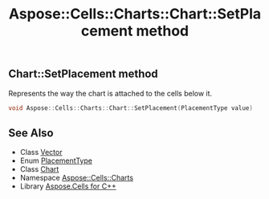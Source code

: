 ﻿---
title: Aspose::Cells::Charts::Chart::SetPlacement method
linktitle: SetPlacement
second_title: Aspose.Cells for C++ API Reference
description: 'Aspose::Cells::Charts::Chart::SetPlacement method. Represents the way the chart is attached to the cells below it in C++.'
type: docs
weight: 8700
url: /cpp/aspose.cells.charts/chart/setplacement/
---
## Chart::SetPlacement method


Represents the way the chart is attached to the cells below it.

```cpp
void Aspose::Cells::Charts::Chart::SetPlacement(PlacementType value)
```

## See Also

* Class [Vector](../../../aspose.cells/vector/)
* Enum [PlacementType](../../../aspose.cells.drawing/placementtype/)
* Class [Chart](../)
* Namespace [Aspose::Cells::Charts](../../)
* Library [Aspose.Cells for C++](../../../)
